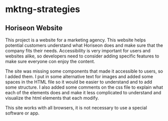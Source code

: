 # mktng-strategies

## Horiseon Website

This project is a website for a marketing agency. This website helps potential customers understand what Horiseon does and make sure that the company fits their needs. Accessibility is very important for users and websites alike, so developers need to consider adding specific features to make sure everyone con enjoy the content. 

The site was missing some components that made it accessible to users, so I added them. I put in some alternative text for images and added some spaces in the HTML file so it would be easier to understand and to add some structure. I also added some comments on the css file to explain what each of the elements does and make it less complicated to understand and visualize the html elements that each modify.  

This site works with all browsers, it is not necessary to use a special software or app.
